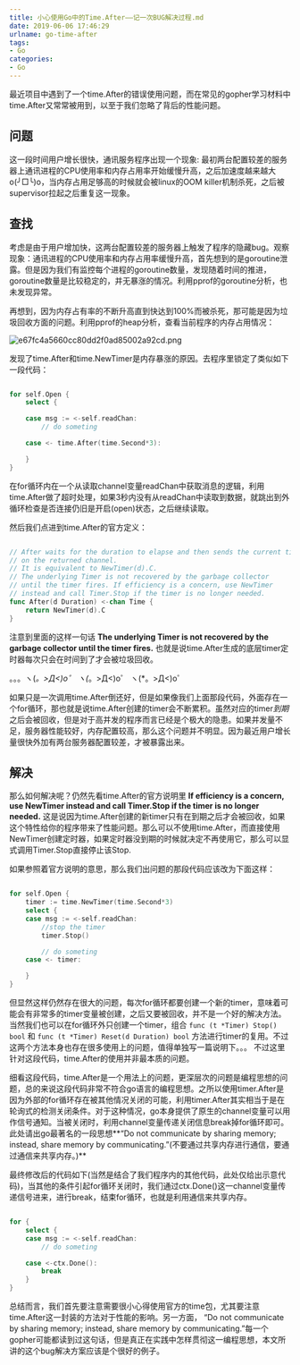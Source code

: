 ```yaml
---
title: 小心使用Go中的Time.After——记一次BUG解决过程.md
date: 2019-06-06 17:46:29
urlname: go-time-after
tags:
- Go
categories:
- Go
---
```


最近项目中遇到了一个time.After的错误使用问题，而在常见的gopher学习材料中time.After又常常被用到，以至于我们忽略了背后的性能问题。

## 问题

这一段时间用户增长很快，通讯服务程序出现一个现象: 最初两台配置较差的服务器上通讯进程的CPU使用率和内存占用率开始缓慢升高，之后加速度越来越大o(╯□╰)o，当内存占用足够高的时候就会被linux的OOM killer机制杀死，之后被supervisor拉起之后重复这一现象。

## 查找

考虑是由于用户增加快，这两台配置较差的服务器上触发了程序的隐藏bug。观察现象：通讯进程的CPU使用率和内存占用率缓慢升高，首先想到的是goroutine泄露。但是因为我们有监控每个进程的goroutine数量，发现随着时间的推进，goroutine数量是比较稳定的，并无暴涨的情况。利用pprof的goroutine分析，也未发现异常。

再想到，因为内存占有率的不断升高直到快达到100%而被杀死，那可能是因为垃圾回收方面的问题。利用pprof的heap分析，查看当前程序的内存占用情况：

<!--more -->

![e67fc4a5660cc80dd2f0ad85002a92cd.png](evernotecid://BBA67D57-7922-4B2E-B8C7-BE4DD447858B/appyinxiangcom/12364249/ENResource/p1125)

发现了time.After和time.NewTimer是内存暴涨的原因。去程序里锁定了类似如下一段代码：

```go

for self.Open {
    select {

    case msg := <-self.readChan:
        // do someting

    case <- time.After(time.Second*3):

    }
}

```

在for循环内在一个从读取channel变量readChan中获取消息的逻辑，利用time.After做了超时处理，如果3秒内没有从readChan中读取到数据，就跳出到外循环检查是否连接仍旧是开启(open)状态，之后继续读取。

然后我们点进到time.After的官方定义：

```go

// After waits for the duration to elapse and then sends the current time
// on the returned channel.
// It is equivalent to NewTimer(d).C.
// The underlying Timer is not recovered by the garbage collector
// until the timer fires. If efficiency is a concern, use NewTimer
// instead and call Timer.Stop if the timer is no longer needed.
func After(d Duration) <-chan Time {
	return NewTimer(d).C
}

```

注意到里面的这样一句话 **The underlying Timer is not recovered by the garbage collector until the timer fires.** 也就是说time.After生成的底层timer定时器每次只会在时间到了才会被垃圾回收。

。。。ヽ(*。>Д<)o゜ ヽ(*。>Д<)o゜ ヽ(*。>Д<)o゜

如果只是一次调用time.After倒还好，但是如果像我们上面那段代码，外面存在一个for循环，那也就是说time.After创建的timer会不断累积。虽然对应的timer*到期*之后会被回收，但是对于高并发的程序而言已经是个极大的隐患。如果并发量不足，服务器性能较好，内存配置较高，那么这个问题并不明显。因为最近用户增长量很快外加有两台服务器配置较差，才被暴露出来。

## 解决

那么如何解决呢？仍然先看time.After的官方说明里 **If efficiency is a concern, use NewTimer instead and call Timer.Stop if the timer is no longer needed.** 这是说因为time.After创建的新timer只有在到期之后才会被回收，如果这个特性给你的程序带来了性能问题。那么可以不使用time.After，而直接使用NewTimer创建定时器，如果定时器没到期的时候就决定不再使用它，那么可以显式调用Timer.Stop直接停止该Stop.

如果参照着官方说明的意思，那么我们出问题的那段代码应该改为下面这样：

```go

for self.Open {
    timer := time.NewTimer(time.Second*3)
    select {
    case msg := <-self.readChan:
        //stop the timer
        timer.Stop()

        // do someting
    case <- timer:

    }
}

```

但显然这样仍然存在很大的问题，每次for循环都要创建一个新的timer，意味着可能会有非常多的timer变量被创建，之后又要被回收，并不是一个好的解决方法。当然我们也可以在for循环外只创建一个timer，组合 ```func (t *Timer) Stop() bool``` 和 ```func (t *Timer) Reset(d Duration) bool``` 方法进行timer的复用。不过这两个方法本身也存在很多使用上的问题，值得单独写一篇说明下。。。 不过这里针对这段代码，time.After的使用并非最本质的问题。

细看这段代码，time.After是一个用法上的问题，更深层次的问题是编程思想的问题，总的来说这段代码非常不符合go语言的编程思想。之所以使用timer.After是因为外部的for循环存在被其他情况关闭的可能，利用timer.After其实相当于是在轮询式的检测关闭条件。对于这种情况，go本身提供了原生的channel变量可以用作信号通知。当被关闭时，利用channel变量传递关闭信息break掉for循环即可。此处请出go最著名的一段思想**“Do not communicate by sharing memory; instead, share memory by communicating.”(不要通过共享内存进行通信，要通过通信来共享内存。)**

最终修改后的代码如下(当然是结合了我们程序内的其他代码，此处仅给出示意代码)，当其他的条件引起for循环关闭时，我们通过ctx.Done()这一channel变量传递信号进来，进行break，结束for循环，也就是利用通信来共享内存。

```go

for {
    select {
    case msg := <-self.readChan:
        // do someting

    case <-ctx.Done():
        break
    }
}

```

总结而言，我们首先要注意需要很小心得使用官方的time包，尤其要注意time.After这一封装的方法对于性能的影响。另一方面，
“Do not communicate by sharing memory; instead, share memory by communicating.”每一个gopher可能都读到过这句话，但是真正在实践中怎样贯彻这一编程思想，本文所讲的这个bug解决方案应该是个很好的例子。
